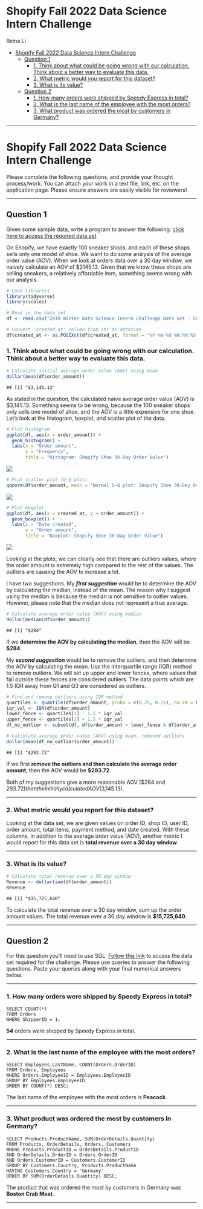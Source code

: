 Shopify Fall 2022 Data Science Intern Challenge
================
Reina Li

-   [Shopify Fall 2022 Data Science Intern
    Challenge](#shopify-fall-2022-data-science-intern-challenge)
    -   [Question 1](#question-1)
        -   [1. Think about what could be going wrong with our
            calculation. Think about a better way to evaluate this
            data.](#1-think-about-what-could-be-going-wrong-with-our-calculation-think-about-a-better-way-to-evaluate-this-data)
        -   [2. What metric would you report for this
            dataset?](#2-what-metric-would-you-report-for-this-dataset)
        -   [3. What is its value?](#3-what-is-its-value)
    -   [Question 2](#question-2)
        -   [1. How many orders were shipped by Speedy Express in
            total?](#1-how-many-orders-were-shipped-by-speedy-express-in-total)
        -   [2. What is the last name of the employee with the most
            orders?](#2-what-is-the-last-name-of-the-employee-with-the-most-orders)
        -   [3. What product was ordered the most by customers in
            Germany?](#3-what-product-was-ordered-the-most-by-customers-in-germany)

------------------------------------------------------------------------

# Shopify Fall 2022 Data Science Intern Challenge

Please complete the following questions, and provide your thought
process/work. You can attach your work in a text file, link, etc. on the
application page. Please ensure answers are easily visible for
reviewers!

------------------------------------------------------------------------

## Question 1

Given some sample data, write a program to answer the following: [click
here to access the required data
set](https://docs.google.com/spreadsheets/d/16i38oonuX1y1g7C_UAmiK9GkY7cS-64DfiDMNiR41LM/edit#gid=0)

On Shopify, we have exactly 100 sneaker shops, and each of these shops
sells only one model of shoe. We want to do some analysis of the average
order value (AOV). When we look at orders data over a 30 day window, we
naively calculate an AOV of $3145.13. Given that we know these shops are
selling sneakers, a relatively affordable item, something seems wrong
with our analysis.

``` r
# Load libraries
library(tidyverse)
library(scales)
```

``` r
# Read in the data set
df <- read.csv("2019 Winter Data Science Intern Challenge Data Set - Sheet1.csv")
```

``` r
# Convert 'created_at' column from chr to datetime
df$created_at <- as.POSIXct(df$created_at, format = "%Y-%m-%d %H:%M:%S")
```

### 1. Think about what could be going wrong with our calculation. Think about a better way to evaluate this data.

``` r
# Calculate initial average order value (AOV) using mean
dollar(mean(df$order_amount))
```

    ## [1] "$3,145.13"

As stated in the question, the calculated naive average order value
(AOV) is $3,145.13. Something seems to be wrong, because the 100 sneaker
shops only sells one model of shoe, and the AOV is a little expensive
for one shoe. Let’s look at the histogram, boxplot, and scatter plot of
the data.

``` r
# Plot histogram
ggplot(df, aes(x = order_amount)) +
  geom_histogram() +
  labs(x = "Order amount",
       y = "Frequency",
       title = "Histogram: Shopify Shoe 30-Day Order Value")
```

![](Reina-Li--Shopify-Fall-2022-Data-Science-Intern-Challenge_files/figure-gfm/initial%20plot-1.png)<!-- -->

``` r
# Plot scatter plot (Q-Q plot)
qqnorm(df$order_amount, main = "Normal Q-Q plot: Shopify Shoe 30-Day Order Value")
```

![](Reina-Li--Shopify-Fall-2022-Data-Science-Intern-Challenge_files/figure-gfm/initial%20plot-2.png)<!-- -->

``` r
# Plot boxplot
ggplot(df, aes(x = created_at, y = order_amount)) +
  geom_boxplot() +
  labs(x = "Date created",
       y = "Order amount",
       title = "Boxplot: Shopify Shoe 30-Day Order Value")
```

![](Reina-Li--Shopify-Fall-2022-Data-Science-Intern-Challenge_files/figure-gfm/initial%20plot-3.png)<!-- -->

Looking at the plots, we can clearly see that there are outliers values,
where the order amount is extremely high compared to the rest of the
values. The outliers are causing the AOV to increase a lot.

I have two suggestions. My ***first suggestion*** would be to determine
the AOV by calculating the median, instead of the mean. The reason why I
suggest using the median is because the median is not sensitive to
outlier values. However, please note that the median does not represent
a true average.

``` r
# Calculate average order value (AOV) using median
dollar(median(df$order_amount))
```

    ## [1] "$284"

If we **determine the AOV by calculating the median**, then the AOV will
be **$284**.

My ***second suggestion*** would be to remove the outliers, and then
determine the AOV by calculating the mean. Use the interquartile range
(IQR) method to remove outliers. We will set up upper and lower fences,
where values that fall outside these fences are considered outliers. The
data points which are 1.5 IQR away from Q1 and Q3 are considered as
outliers.

``` r
# Find and remove outliers using IQR method
quartiles <- quantile(df$order_amount, probs = c(0.25, 0.75), na.rm = FALSE)
iqr_val <- IQR(df$order_amount)
lower_fence <- quartiles[1] - 1.5 * iqr_val
upper_fence <- quartiles[2] + 1.5 * iqr_val
df_no_outlier <- subset(df, df$order_amount > lower_fence & df$order_amount < upper_fence)

# Calculate average order value (AOV) using mean, removed outliers
dollar(mean(df_no_outlier$order_amount))
```

    ## [1] "$293.72"

If we first **remove the outliers and then calculate the average order
amount**, then the AOV would be **$293.72**.

Both of my suggestions give a more reasonable AOV ($284 and $293.72)
than the initially calculated AOV ($3,145.13).

------------------------------------------------------------------------

### 2. What metric would you report for this dataset?

Looking at the data set, we are given values on order ID, shop ID, user
ID, order amount, total items, payment method, and date created. With
these columns, in addition to the average order value (AOV), another
metric I would report for this data set is **total revenue over a 30 day
window**.

------------------------------------------------------------------------

### 3. What is its value?

``` r
# Calculate total revenue over a 30 day window
Revenue <- dollar(sum(df$order_amount))
Revenue
```

    ## [1] "$15,725,640"

To calculate the total revenue over a 30 day window, sum up the order
amount values. The total revenue over a 30 day window is
**$15,725,640**.

------------------------------------------------------------------------

## Question 2

For this question you’ll need to use SQL. [Follow this
link](https://www.w3schools.com/SQL/TRYSQL.ASP?FILENAME=TRYSQL_SELECT_ALL)
to access the data set required for the challenge. Please use queries to
answer the following questions. Paste your queries along with your final
numerical answers below.

------------------------------------------------------------------------

### 1. How many orders were shipped by Speedy Express in total?

    SELECT COUNT(*)
    FROM Orders
    WHERE ShipperID = 1;

**54** orders were shipped by Speedy Express in total.

------------------------------------------------------------------------

### 2. What is the last name of the employee with the most orders?

    SELECT Employees.LastName, COUNT(Orders.OrderID)
    FROM Orders, Employees
    WHERE Orders.EmployeeID = Employees.EmployeeID
    GROUP BY Employees.EmployeeID
    ORDER BY COUNT(*) DESC;

The last name of the employee with the most orders is **Peacock**.

------------------------------------------------------------------------

### 3. What product was ordered the most by customers in Germany?

    SELECT Products.ProductName, SUM(OrderDetails.Quantity)
    FROM Products, OrderDetails, Orders, Customers
    WHERE Products.ProductID = OrderDetails.ProductID
    AND OrderDetails.OrderID = Orders.OrderID
    AND Orders.CustomerID = Customers.CustomerID
    GROUP BY Customers.Country, Products.ProductName
    HAVING Customers.Country = 'Germany'
    ORDER BY SUM(OrderDetails.Quantity) DESC;

The product that was ordered the most by customers in Germany was
**Boston Crab Meat**.

------------------------------------------------------------------------
